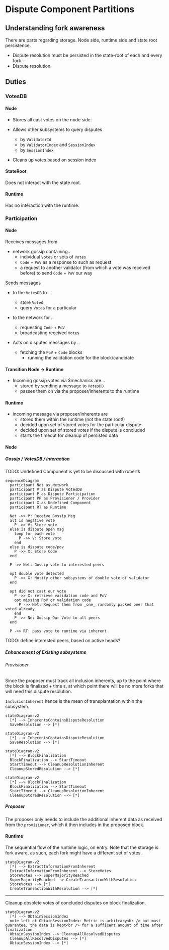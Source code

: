 # Dispute Component Partitions

## Understanding fork awareness

There are parts regarding storage. Node side, runtime side and state root persistence.

* Dispute resolution must be persisted in the state-root of each and every fork.
* Dispute resolution.

## Duties

### VotesDB

#### Node

* Stores all cast votes on the node side.
* Allows other subsystems to query disputes
  * by `ValidatorId`
  * by `ValidatorIndex` and `SessionIndex`
  * by `SessionIndex`

* Cleans up votes based on session index

#### StateRoot

Does not interact with the state root.

#### Runtime

Has no interaction with the runtime.

### Participation

#### Node

Receives messages from

* network gossip containing..
  * individual `Vote`s or sets of `Votes`
  * `Code` + `PoV` as a response to such as request
  * a request to another validator (from which a vote was received before) to send `Code` + `PoV` our way

Sends messages

* to the `VotesDB` to ..
  * store `Vote`s
  * query `Vote`s for a particular

* to the network for ..
  * requesting `Code` + `PoV`
  * broadcasting received `Vote`s

* Acts on disputes messages by ..
  * fetching the `PoV` + `Code` blocks
    * running the validation code for the block/candidate

#### Transition Node -> Runtime

* Incoming gossip votes via $mechanics are...
  * stored by sending a message to `VotesDB`
  * passes them on via the proposer/inherents to the runtime

#### Runtime

* incoming message via proposer/inherents are
  * stored them within the runtime (not the state root!)
  * decided upon set of stored votes for the particular dispute
  * decided upon set of stored votes if the dispute is concluded
  * starts the timeout for cleanup of persisted data

#### Node

##### Gossip / VotesDB / Interaction

TODO: Undefined Component is yet to be discussed with robertk

```mermaid
sequenceDiagram
  participant Net as Network
  participant V as Dispute VotesDB
  participant P as Dispute Participation
  participant PP as Provisioner / Provider
  participant X as Undefined Component
  participant RT as Runtime

  Net ->> P: Receive Gossip Msg
  alt is negative vote
    P ->> V: Store vote
  else is dispute open msg
    loop for each vote
      P ->> V: Store vote
    end
  else is dispute code/pov
    P ->> X: Store Code
  end

  P ->> Net: Gossip vote to interested peers

  opt double vote detected
    P ->> X: Notify other subsystems of double vote of validator
  end

  opt did not cast our vote
    P ->> X: retrieve validation code and PoV
    opt missing PoV or validation code
      P ->> Net: Request them from _one_ randomly picked peer that voted already
    end
    P ->> Ne: Gossip Our Vote to all peers
  end

  P ->> RT: pass vote to runtime via inherent
```



TODO: define interested peers, based on active heads?


##### Enhancement of Existing subsystems
###### Provisioner

Since the proposer must track all inclusion inherents, up to the point where the block is finalized + time ε, at which point
there will be no more forks that will need this dispute resolution.

`InclusionInherent` hence is the mean of transplantation within the subsystem.

```mermaid
stateDiagram-v2
  [*] --> InherentsContainsDisputeResolution
  SaveResolution --> [*]
```

```mermaid
stateDiagram-v2
  [*] --> InherentsContainsDisputeResolution
  SaveResolution --> [*]
```


```mermaid
stateDiagram-v2
  [*] --> BlockFinalization
  BlockFinalization --> StartTimeout
  StartTimeout --> CleanupResolutionInherent
  CleanupStoredResolution --> [*]
```

```mermaid
stateDiagram-v2
  [*] --> BlockFinalization
  BlockFinalization --> StartTimeout
  StartTimeout --> CleanupResolutionInherent
  CleanupStoredResolution --> [*]
```

##### Proposer

The proposer only needs to include the additional inherent
data as received from the `provisioner`, which it then includes in the proposed block.

#### Runtime

The sequential flow of the runtime logic, on entry.
Note that the storage is fork aware, as such, each fork might have
a different set of votes.

```mermaid
stateDiagram-v2
  [*] --> ExtractInformationFromInherent
  ExtractInformationFromInherent --> StoreVotes
  StoreVotes --> SuperMajorityReached
  SuperMajorityReached --> CreateTransactionWithResolution
  StoreVotes --> [*]
  CreateTransactionWithResolution --> [*]
```

---

Cleanup obsolete votes of concluded disputes on block finalization.

```mermaid
stateDiagram-v2
  [*] --> ObtainSessionIndex
  note left of ObtainSessionIndex: Metric is arbitrary<br /> but must guarantee, the data is kept<br /> for a sufficent amount of time after finalization
  ObtainSessionIndex --> CleanupAllResolvedDisputes
  CleanupAllResolvedDisputes --> [*]
  ObtainSessionIndex --> [*]
```
